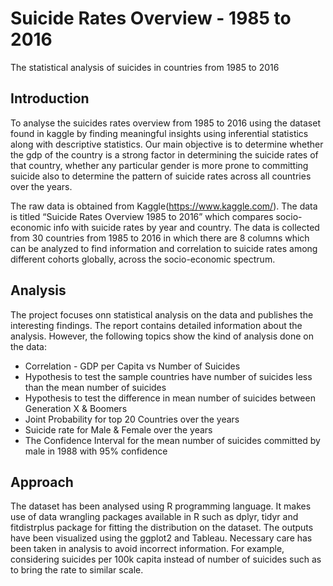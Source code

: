 # Suicide Rates Overview - 1985 to 2016
The statistical analysis of suicides in countries from 1985 to 2016


## Introduction
To analyse the suicides rates overview from 1985 to 2016 using the dataset found in kaggle by finding
meaningful insights using inferential statistics along with descriptive statistics. Our main objective is to
determine whether the gdp of the country is a strong factor in determining the suicide rates of that country,
whether any particular gender is more prone to committing suicide also to determine the pattern of suicide
rates across all countries over the years.

The raw data is obtained from Kaggle(https://www.kaggle.com/). The data is titled “Suicide Rates
Overview 1985 to 2016” which compares socio-economic info with suicide rates by year and country. The
data is collected from 30 countries from 1985 to 2016 in which there are 8 columns which can be analyzed to
find information and correlation to suicide rates among different cohorts globally, across the socio-economic
spectrum.

## Analysis

The project focuses onn statistical analysis on the data and publishes the interesting findings. The report contains detailed information about the analysis. However, the following topics show the kind of analysis done on the data:

* Correlation - GDP per Capita vs Number of Suicides
* Hypothesis to test the sample countries have number of suicides less than the
  mean number of suicides
* Hypothesis to test the difference in mean number of suicides between Generation
  X & Boomers
* Joint Probability for top 20 Countries over the years
* Suicide rate for Male & Female over the years
* The Confidence Interval for the mean number of suicides committed by male in
  1988 with 95% confidence
  
## Approach

The dataset has been analysed using R programming language. It makes use of data wrangling packages available in R such as dplyr, tidyr and fitdistrplus package for fitting the distribution on the dataset. The outputs have been visualized using the ggplot2 and Tableau. Necessary care has been taken in analysis to avoid incorrect information. For example, considering suicides per 100k capita instead of number of suicides such as to bring the rate to similar scale.
